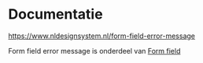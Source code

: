 # Documentatie

https://www.nldesignsystem.nl/form-field-error-message

Form field error message is onderdeel van [Form field](https://www.nldesignsystem.nl/form-field)
